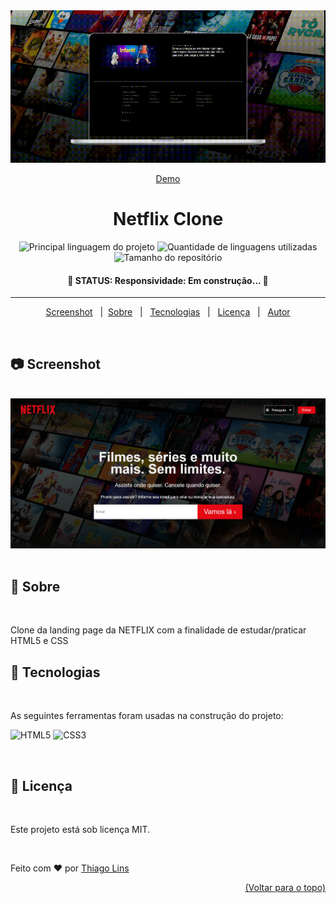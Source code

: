 <div align="center" id="top"> 
  <img src="./.github/app.gif" alt="Netflix Clone Html" />

<a href="https://tgbr.site/netflix_clone_html">Demo</a>

</div>

<h1 align="center"><strong>Netflix Clone</strong></h1>

<p align="center">
  <img alt="Principal linguagem do projeto" src="https://img.shields.io/github/languages/top/thiilins/netflix-clone-html?style=for-the-badge&color=E50914">

  <img alt="Quantidade de linguagens utilizadas" src="https://img.shields.io/github/languages/count/thiilins/netflix-clone-html?style=for-the-badge&color=E50914">

  <img alt="Tamanho do repositório" src="https://img.shields.io/github/repo-size/thiilins/netflix-clone-html?style=for-the-badge&color=E50914">

</p>

 <h4 align="center">
	🚧 <strong>STATUS:</strong> Responsividade: Em construção...  🚧
</h4>

<hr>

<p align="center">
  <a href="#camera-screenshot">Screenshot</a> &#xa0; | &#xa0;<a href="#dart-sobre">Sobre</a> &#xa0;  | &#xa0;
  <a href="#rocket-tecnologias">Tecnologias</a> &#xa0; | &#xa0;
  <a href="#memo-licença">Licença</a> &#xa0; | &#xa0;
  <a href="https://github.com/thiilins" target="_blank">Autor</a>
</p>

<br>

## :camera: Screenshot

<br>
<img src="./.github/screen1.png" alt="Netflix Clone Html" />
<br><br>

## :dart: Sobre

<br>

Clone da landing page da NETFLIX com a finalidade de estudar/praticar HTML5 e CSS
<br>

## :rocket: Tecnologias

<br>

As seguintes ferramentas foram usadas na construção do projeto:

![HTML5](https://img.shields.io/badge/-html5-E34F26?style=for-the-badge&logo=html5&logoColor=white) ![CSS3](https://img.shields.io/badge/-css3-1572B6?style=for-the-badge&logo=css3&logoColor=white)

  <br>

## :memo: Licença

<br>

Este projeto está sob licença MIT.
<br>

&#xa0;

Feito com :heart: por <a href="https://github.com/thiilins" target="_blank">Thiago Lins</a>

<div align="right"><a href="#top">(Voltar para o topo)</a></div>
